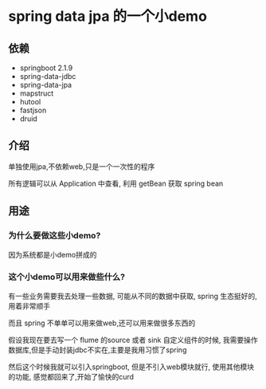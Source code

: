 # spring data jpa 的一个小demo

## 依赖

- springboot 2.1.9
- spring-data-jdbc
- spring-data-jpa
- mapstruct
- hutool
- fastjson
- druid

## 介绍

单独使用jpa,不依赖web,只是一个一次性的程序

所有逻辑可以从 Application 中查看, 利用 getBean 获取 spring bean


## 用途

### 为什么要做这些小demo?

因为系统都是小demo拼成的

### 这个小demo可以用来做些什么?

有一些业务需要我去处理一些数据, 可能从不同的数据中获取, spring 生态挺好的,用着非常顺手

而且 spring 不单单可以用来做web,还可以用来做很多东西的

假设我现在要去写一个 flume 的source 或者 sink 自定义组件的时候,
我需要操作数据库,但是手动封装jdbc不实在,主要是我用习惯了spring

然后这个时候我就可以引入springboot, 但是不引入web模块就行, 使用其他模块的功能,
感觉都回来了,开始了愉快的curd


